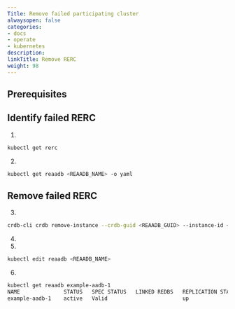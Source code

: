 ```yaml
---
Title: Remove failed participating cluster
alwaysopen: false
categories:
- docs
- operate
- kubernetes
description: 
linkTitle: Remove RERC
weight: 98
---
```


## Prerequisites

## Identify failed RERC

1. 

```sh
kubectl get rerc
```

2. 

```sh
kubectl get reaadb <REAADB_NAME> -o yaml
```

## Remove failed RERC

3. 

```sh
crdb-cli crdb remove-instance --crdb-guid <REAADB_GUID> --instance-id <INSTANCE_ID> --force
```

4.

5. 

```sh
kubectl edit reaadb <REAADB_NAME>
```

6. 

```sh
kubectl get reaadb example-aadb-1
NAME              STATUS   SPEC STATUS   LINKED REDBS   REPLICATION STATUS
example-aadb-1    active   Valid                        up
```